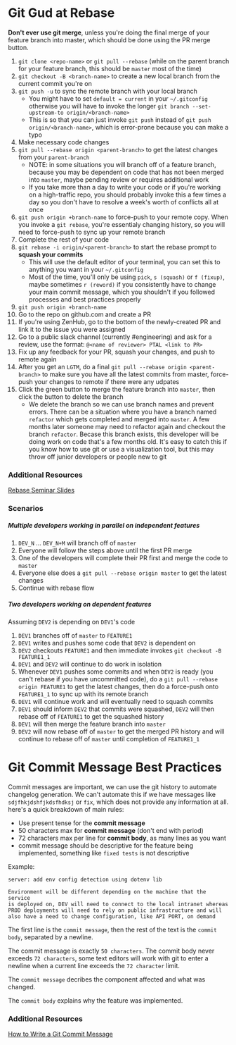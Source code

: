 # Git Gud at Rebase


**Don't ever use git merge**, unless you're doing the final merge of your feature branch into master, which should be done using the PR merge button.

1. `git clone <repo-name>` or `git pull --rebase` (while on the parent branch for your feature branch, this should be `master` most of the time)
1. `git checkout -B <branch-name>` to create a new local branch from the current commit you're on
1. `git push -u` to sync the remote branch with your local branch
    - You might have to set `default = current` in your `~/.gitconfig` otherwise you will have to invoke the longer `git branch --set-upstream-to origin/<branch-name>`
    - This is so that you can just invoke `git push` instead of `git push origin/<branch-name>`, which is error-prone because you can make a typo
1. Make necessary code changes
1. `git pull --rebase origin <parent-branch>` to get the latest changes from your `parent-branch`
    - NOTE: in some situations you will branch off of a feature branch, because you may be dependent on code that has not been merged into `master`, maybe pending review or requires additional work
    - If you take more than a day to write your code or if you're working on a high-traffic repo, you should probably invoke this a few times a day so you don't have to resolve a week's worth of conflicts all at once
1. `git push origin +branch-name` to force-push to your remote copy. When you invoke a `git rebase`, you're essentialy changing history, so you will need to force-push to sync up your remote branch
1. Complete the rest of your code
1. `git rebase -i origin/<parent-branch>` to start the rebase prompt to **squash your commits**
    - This will use the default editor of your terminal, you can set this to anything you want in your `~/.gitconfig`
    - Most of the time, you'll only be using `pick`, `s (squash)` or `f (fixup)`, maybe sometimes `r (reword)` if you consistently have to change your main commit message, which you shouldn't if you followed processes and best practices properly
1. `git push origin +branch-name`
1. Go to the repo on github.com and create a PR
1. If you're using ZenHub, go to the bottom of the newly-created PR and link it to the issue you were assigned
1. Go to a public slack channel (currently #engineering) and ask for a review, use the format: `@<name of reviewer> PTAL <link to PR>`
1. Fix up any feedback for your PR, squash your changes, and push to remote again
1. After you get an `LGTM`, do a final `git pull --rebase origin <parent-branch>` to make sure you have all the latest commits from master, force-push your changes to remote if there were any udpates
1. Click the green button to merge the feature branch into `master`, then click the button to delete the branch
    - We delete the branch so we can use branch names and prevent errors. There can be a situation where you have a branch named `refactor` which gets completed and merged into `master`. A few months later someone may need to refactor again and checkout the branch `refactor`. Becase this branch exists, this developer will be doing work on code that's a few months old. It's easy to catch this if you know how to use git or use a visualization tool, but this may throw off junior developers or people new to git

### Additional Resources
[Rebase Seminar Slides](rebase-work-flow.pdf)

### Scenarios

##### Multiple developers working in parallel on independent features

1. `DEV_N` ... `DEV_N+M` will branch off of `master`
1. Everyone will follow the steps above until the first PR merge
1. One of the developers will complete their PR first and merge the code to `master`
1. Everyone else does a `git pull --rebase origin master` to get the latest changes
1. Continue with rebase flow

##### Two developers working on dependent features

Assuming `DEV2` is depending on `DEV1`'s code

1. `DEV1` branches off of `master` to `FEATURE1`
1. `DEV1` writes and pushes some code that `DEV2` is dependent on
1. `DEV2` checkouts `FEATURE1` and then immediate invokes `git checkout -B FEATURE1_1`
1. `DEV1` and `DEV2` will continue to do work in isolation
1. Whenever `DEV1` pushes some commits and when `DEV2` is ready (you can't rebase if you have uncommitted code), do a `git pull --rebase origin FEATURE1` to get the latest changes, then do a force-push onto `FEATURE1_1` to sync up with its remote branch
1. `DEV1` will continue work and will eventually need to squash commits
1. `DEV1` should inform `DEV2` that commits were squashed, `DEV2` will then rebase off of `FEATURE1` to get the squashed history
2. `DEV1` will then merge the feature branch into `master`
3. `DEV2` will now rebase off of `master` to get the merged PR history and will continue to rebase off of `master` until completion of `FEATURE1_1`




# Git Commit Message Best Practices

Commit messages are important, we can use the git history to automate changelog generation. We can't automate this if we have messages like `sdjfhkjdshfjkdsfhdksj` or `fix`, which does not provide any information at all. here's a quick breakdown of main rules: 

- Use present tense for the **commit message**
- 50 characters max for **commit message** (don't end with period)
- 72 characters max per line for **commit body**, as many lines as you want
- commit message should be descriptive for the feature being implemented, something like `fixed tests` is not descriptive

Example:

```
server: add env config detection using dotenv lib

Environment will be different depending on the machine that the service
is deployed on, DEV will need to connect to the local intranet whereas
PROD deployments will need to rely on public infrastructure and will
also have a need to change configuration, like API PORT, on demand
```

The first line is the `commit message`, then the rest of the text is the `commit body`, separated by a newline.

The commit message is exactly `50 characters`. The commit body never exceeds `72 characters`, some text editors will work with git to enter a newline when a current line exceeds the `72 character` limit.

The `commit message` decribes the component affected and what was changed.

The `commit body` explains why the feature was implemented.

### Additional Resources
[How to Write a Git Commit Message](https://chris.beams.io/posts/git-commit/)
